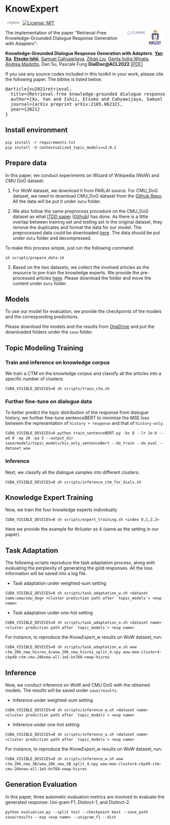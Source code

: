 # KnowExpert

<img src="img/pytorch-logo-dark.png" width="10%"> [![License: MIT](https://img.shields.io/badge/License-MIT-yellow.svg)](https://opensource.org/licenses/MIT) 

<img align="right" src="img/HKUST.jpeg" width="12%"> <img align="right" src="img/caire.png" width="12%">

The implementation of the paper "Retrieval-Free Knowledge-Grounded Dialogue Response Generation with Adapters":

**Knowledge-Grounded Dialogue Response Generation with Adapters**. [**Yan Xu**](https://yana-xuyan.github.io), [**Etsuko Ishii**](https://etsukokuste.github.io/), [Samuel Cahyawijaya](https://samuelcahyawijaya.github.io/), [Zihan Liu](https://zliucr.github.io/), [Genta Indra Winata](https://gentawinata.com/), [Andrea Madotto](https://andreamad8.github.io), Dan Su, Pascale Fung **DialDoc@ACL2022** [[PDF]](https://aclanthology.org/2022.dialdoc-1.10.pdf)

If you use any source codes included in this toolkit in your work, please cite the following paper. The bibtex is listed below:

<pre>
@article{xu2021retrieval,
  title={Retrieval-free knowledge-grounded dialogue response generation with adapters},
  author={Xu, Yan and Ishii, Etsuko and Cahyawijaya, Samuel and Liu, Zihan and Winata, Genta Indra and Madotto, Andrea and Su, Dan and Fung, Pascale},
  journal={arXiv preprint arXiv:2105.06232},
  year={2021}
}
</pre>

## Install environment

```console
pip install -r requirements.txt
pip install -U contextualized_topic_models==2.0.1
```

## Prepare data

In this paper, we conduct experiments on Wizard of Wikipedia (WoW) 
and CMU DoG dataset. 

1. For WoW dataset, we download it from PARLAI source. For CMU_DoG 
  dataset, we need to download CMU_DoG dataset from the 
  [Github Repo](https://github.com/festvox/datasets-CMU_DoG). All 
  the data will be put it under `data` folder.

2. We also follow the same preprocess procedure on the CMU_DoG dataset 
  as what [ITDD paper](https://arxiv.org/abs/1907.08854) 
  ([Github](https://github.com/lizekang/ITDD)) has done. As there 
  is a little overlap between training set and testing set in the 
  original dataset, they remove the duplicates and format the data 
  for our model. The preprocessed data could be downloaded 
  [here](https://drive.google.com/file/d/16AcawDtG4HqUlQHV_zb4tZD4KNCAx_Vf/view?usp=sharing). 
  The data should be put under `data` folder and decompressed.

To make this process simple, just run the following command:

```console
sh scripts/prepare_data.sh
```

3. Based on the two datasets, we collect the involved articles as the 
  resource to pre-train the knowledge experts. We provide the pre-
  processed articles [here](https://hkustconnect-my.sharepoint.com/:f:/g/personal/yxucb_connect_ust_hk/EkLDqvQtkl9PtKN9LreNyskBUWABHkeH0zHyRlVlzfSm8g\?e\=KiqfEo).
  Please download the folder and move the content under `data` folder.

## Models

To use our model for evaluation, we provide the checkpoints of the models 
and the corresponding predictions.

Please download the models and the results from [OneDrive](https://hkustconnect-my.sharepoint.com/:f:/g/personal/yxucb_connect_ust_hk/EpATLSCrAgNAtxYkpQ6YN00B2vjtUUHbEukpXOFrQiyPow?e=fCh6dS) 
and put the downloaded folders under the `save` folder.


## Topic Modeling Training

### Train and inference on knowledge corpus

We train a CTM on the knowledge corpus and classify all the articles into 
a specific number of clusters:

```console
CUDA_VISIBLE_DEVICES=0 sh scripts/train_ctm.sh
```

### Further fine-tune on dialogue data

To better predict the topic distribution of the response from dialogue 
history, we further fine-tune sentenceBERT to minimize the MSE loss between 
the representation of `history + response` and that of `history-only`.

```console
CUDA_VISIBLE_DEVICES=0 python train_sentenceBERT.py -bs 8 --lr 1e-6 --wd 0 -ep 20 -pa 5 --output_dir save/models/topic_models/his_only_sentenceBert --do_train --do_eval --dataset wow
```

### Inference

Next, we classify all the dialogue samples into different clusters:

```console
CUDA_VISIBLE_DEVICES=0 sh scripts/inference_ctm_for_dials.sh
```


## Knowledge Expert Training

Now, we train the four knowledge experts individually

```console
CUDA_VISIBLE_DEVICES=0 sh scripts/expert_training.sh <index 0,1,2,3>
```

Here we provide the example for *#cluster* as 4 (same as the setting in our paper).

## Task Adaptation

The following scripts reproduce the task adaptation process, along with evaluating 
the perplexity of generating the gold responses. All the loss information will be 
saved into a log file.

- Task adaptation under weighted-sum setting

```console
CUDA_VISIBLE_DEVICES=0 sh scripts/task_adaptation_w.sh <dataset name:wow/cmu_dog> <cluster prediction path after `topic_models`> <exp name>
```

- Task adaptation under one-hot setting

```console
CUDA_VISIBLE_DEVICES=0 sh scripts/task_adaptation_o.sh <dataset name> <cluster prediction path after `topic_models`> <exp name>
```

For instance, to reproduce the *KnowExpert*_w results on WoW dataset, run:

```console
CUDA_VISIBLE_DEVICES=0 sh scripts/task_adaptation_w.sh wow ctm_20k_new_hisres_4/wow_20k_new_hisres_split_4.npy wow-moe-cluster4-ckp49-ctm-cmu-20knew-all-1e5-kn768-newp-hisres
```

## Inference

Now, we conduct inference on WoW and CMU DoG with the obtained models. The results 
will be saved under `save/results`.

- Inference under weighted-sum setting

```console
CUDA_VISIBLE_DEVICES=0 sh scripts/inference_w.sh <dataset name> <cluster prediction path after `topic_models`> <exp name>
```

- Inference under one-hot setting

```console
CUDA_VISIBLE_DEVICES=0 sh scripts/inference_o.sh <dataset name> <cluster prediction path after `topic_models`> <exp name>
```

For instance, to reproduce the *KnowExpert*_w results on WoW dataset, run:

```console
CUDA_VISIBLE_DEVICES=0 sh scripts/inference_w.sh wow ctm_20k_new_SB/wow_20k_new_SB_split_4.npy wow-moe-cluster4-ckp49-ctm-cmu-20knew-all-1e5-kn768-newp-hisres
```

## Generation Evaluation

In this paper, three autometic evaluation metrics are involved to evaluate the 
generated response: Uni-gram F1, Distinct-1, and Distinct-2.

```console
python evaluation.py --split test --checkpoint best --save_path save/results --exp <exp name> --unigram_f1 --dist
```
